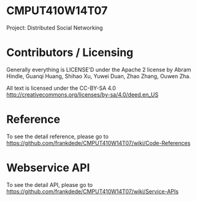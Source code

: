 CMPUT410W14T07
==============
Project: Distributed Social Networking

Contributors / Licensing
==============
Generally everything is LICENSE'D under the Apache 2 license by Abram Hindle, Guanqi Huang, Shihao Xu, Yuwei Duan, Zhao Zhang, Ouwen Zha.

All text is licensed under the CC-BY-SA 4.0 http://creativecommons.org/licenses/by-sa/4.0/deed.en_US

Reference
==============
To see the detail reference, please go to https://github.com/frankdede/CMPUT410W14T07/wiki/Code-References

Webservice API
==============
To see the detail API, please go to https://github.com/frankdede/CMPUT410W14T07/wiki/Service-APIs
